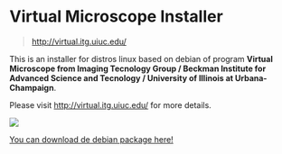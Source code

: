 # Virtual Microscope Installer

> http://virtual.itg.uiuc.edu/

This is an installer for distros linux based on debian of program **Virtual Microscope from Imaging Tecnology Group / Beckman Institute for Advanced Science and Tecnology / University of Illinois at Urbana-Champaign**.

Please visit http://virtual.itg.uiuc.edu/ for more details.

![](http://virtual.itg.uiuc.edu/img/VLAB-snap-EDS-430.jpg)

[You can download de debian package here!](#)

